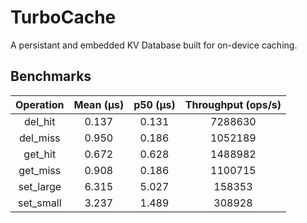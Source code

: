 # TurboCache

A persistant and embedded KV Database built for on-device caching.

## Benchmarks

| Operation  | Mean (µs) | p50 (µs) | Throughput (ops/s) |
|:----------:|:---------:|:--------:|:------------------:|
| del_hit    |     0.137 |    0.131 |            7288630 |
| del_miss   |     0.950 |    0.186 |            1052189 |
| get_hit    |     0.672 |    0.628 |            1488982 |
| get_miss   |     0.908 |    0.186 |            1100715 |
| set_large  |     6.315 |    5.027 |             158353 |
| set_small  |     3.237 |    1.489 |             308928 |

